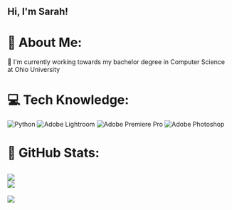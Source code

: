 ## Hi, I'm Sarah!

#  💫 About Me:
💌 I'm currently working towards my bachelor degree in Computer Science at Ohio University<br>

# 💻 Tech Knowledge:
![Python](https://img.shields.io/badge/python-3670A0?style=for-the-badge&logo=python&logoColor=ffdd54)
![Adobe Lightroom](https://img.shields.io/badge/Adobe%20Lightroom-31A8FF.svg?style=for-the-badge&logo=Adobe%20Lightroom&logoColor=white) ![Adobe Premiere Pro](https://img.shields.io/badge/Adobe%20Premiere%20Pro-9999FF.svg?style=for-the-badge&logo=Adobe%20Premiere%20Pro&logoColor=white) ![Adobe Photoshop](https://img.shields.io/badge/adobe%20photoshop-%2331A8FF.svg?style=for-the-badge&logo=adobe%20photoshop&logoColor=white)
# 🎱 GitHub Stats:
![](https://github-readme-stats.vercel.app/api?username=iveysarah&theme=dark&hide_border=false&include_all_commits=false&count_private=false)<br/>
![](https://github-readme-streak-stats.herokuapp.com/?user=iveysarah&theme=dark&hide_border=false)<br/>
---
[![](https://visitcount.itsvg.in/api?id=iveysarah&icon=0&color=0)](https://visitcount.itsvg.in)


